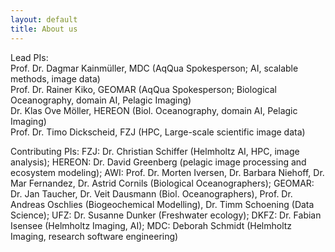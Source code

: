 ```yaml
---
layout: default
title: About us
---
```



Lead PIs: <br>
Prof. Dr. Dagmar Kainmüller, MDC (AqQua Spokesperson; AI, scalable methods, image data) <br>
Prof. Dr. Rainer Kiko, GEOMAR (AqQua Spokesperson; Biological Oceanography, domain AI, Pelagic Imaging) <br>
Dr. Klas Ove Möller, HEREON (Biol. Oceanography, domain AI, Pelagic Imaging) <br>
Prof. Dr. Timo Dickscheid, FZJ (HPC, Large-scale scientific image data) <br>

Contributing PIs: FZJ: Dr. Christian Schiffer (Helmholtz AI, HPC, image analysis); HEREON: Dr. David Greenberg (pelagic image processing and ecosystem modeling); AWI: Prof. Dr. Morten Iversen, Dr. Barbara Niehoff, Dr. Mar Fernandez, Dr. Astrid Cornils (Biological Oceanographers); GEOMAR: Dr. Jan Taucher, Dr. Veit Dausmann (Biol. Oceanographers), Prof. Dr. Andreas Oschlies (Biogeochemical Modelling), Dr. Timm Schoening (Data Science); UFZ: Dr. Susanne Dunker (Freshwater ecology); DKFZ: Dr. Fabian Isensee (Helmholtz Imaging, AI); MDC: Deborah Schmidt (Helmholtz Imaging, research software engineering)


